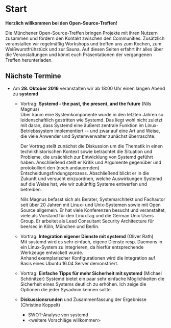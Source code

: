 # Start

**Herzlich willkommen bei den Open-Source-Treffen!**

Die Münchener Open-Source-Treffen bringen Projekte mit ihren Nutzern zusammen und fördern den Kontakt zwischen den Communities. Zusätzlich veranstalten wir regelmäßig Workshops und treffen uns zum Kochen, zum Weißwurstfrühstück und zur Sauna. Auf diesen Seiten erfahrt ihr alles über die Veranstaltungen und könnt euch Präsentationen der vergangenen Treffen herunterladen.

## Nächste Termine

*   Am **28. Oktober 2016** veranstalten wir ab 18:00 Uhr einen langen Abend zu **systemd**
    * Vortrag: **Systemd - the past, the present, and the future** (Nils Magnus)    
      Über kaum eine Systemkomponente wurde in den letzten Jahren so leidenschaftlich gestritten wie Systemd. Das liegt wohl nicht zuletzt mit daran, dass Systemd eine äußerst zentrale Funktion im Linux-Betriebssystem implementiert -- und zwar auf eine Art und Weise, die viele Anwender und Systemverwalter zunächst überraschte.

      Der Vortrag stellt zunächst die Diskussion um die Thematik in einen technikhistorischen Kontext sowie betrachtet die Situation und Probleme, die ursächlich zur Entwicklung von Systemd geführt haben. Anschließend stellt er Kritik und Argumente gegenüber und protokolliert den (noch andauernden) Entscheidungsfindungsprozess. Abschließend blickt er in die Zukunft und versucht einzuordnen, welche Auswirkungen Systemd auf die Weise hat, wie wir zukünftig Systeme entwerfen und betreiben.

      Nils Magnus befasst sich als Berater, Systemarchitekt und Fachautor seit über 20 Jahren mit Linux- und Unix-Systemen sowie mit Open Source allgemein. Er hat viele Konferenzen besucht und veranstaltet, viele als Vorstand für den LinuxTag und die German Unix Users Group. Er arbeitet als Lead Consultant Security Architecture für bee/sec in Köln, München und Berlin.

    * Vortrag: **Integration eigener Dienste mit systemd** (Oliver Rath)    
      Mit systemd wird es sehr einfach, eigene Dienste resp. Daemons in ein Linux-System zu integrieren, da hierfür entsprechende Werkzeuge entwickelt wurde.    
      Anhand exemplarischer Konfigurationen wird die Integration auf Basis eines Ubuntu 16.04 Server demonstriert.

    * Vortrag: **Einfache Tipps für mehr Sicherheit mit systemd** (Michael Schönitzer)
      Systemd bietet ein paar sehr einfache Möglichkeiten die Sicherheit eines Systems deutlich zu erhöhen. Ich zeige die Optionen die jeder Sysadmin kennen sollte.
    * **Diskussionsrunden** und Zusammenfassung der Ergebnisse (Christine Koppelt)
        * SWOT-Analyse von systemd
        * &lt;weitere Vorschläge willkommen>
